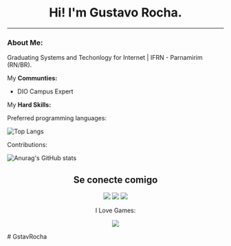 
<h1 align="center"> Hi! I'm Gustavo Rocha.</h1>

____________________________________________________
<h3 color='green'> About Me:</h3>
Graduating Systems and Techonlogy for Internet | IFRN - Parnamirim (RN/BR).

My <b>Communties:</b>

 * DIO Campus Expert

My <b> Hard Skills:</b>
 
Preferred programming languages:

![Top Langs](https://github-readme-stats.vercel.app/api/top-langs/?username=GstavRocha&count_private=true&theme=midnight-purple&hide_border=true)

Contributions:

![Anurag's GitHub stats](https://github-readme-stats.vercel.app/api?username=GstavRocha&show_icons=true&count_private=true&theme=midnight-purple&hide_border=true)

<h2 align="center">Se conecte comigo</h2>
<div align="center"> 

  <a href = "rocha.gustavo@escolar.ifrn.edu.br"><img src="https://img.shields.io/badge/Gmail-D14836?style=for-the-badge&logo=gmail&logoColor=white" target="_blank"></a>
  <a href="https://www.linkedin.com/in/gustavo-rocha-1a0087226/" target="_blank"><img src="https://img.shields.io/badge/-LinkedIn-%230077B5?style=for-the-badge&logo=linkedin&logoColor=white" target="_blank"></a>
  <a href="https://www.instagram.com/gustavorocha.dev/" target="_blank"><img src="https://img.shields.io/badge/-Instagran-%230077B5?style=for-the-badge&logo=instagram&logoColor=white" target="_blank"></a>


  I Love Games:

  <a href="hhttps://www.facebook.com/gustavopunkada/" target="_blank"><img src="https://img.shields.io/badge/-Gugupunkada-%230077B5?style=for-the-badge&logo=facebook&logoColor=white" target="_blank"></a>

 </div># GstavRocha
